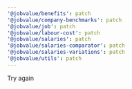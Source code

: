 ```yaml
---
'@jobvalue/benefits': patch
'@jobvalue/company-benchmarks': patch
'@jobvalue/job': patch
'@jobvalue/labour-cost': patch
'@jobvalue/salaries': patch
'@jobvalue/salaries-comparator': patch
'@jobvalue/salaries-variations': patch
'@jobvalue/utils': patch
---
```


Try again
